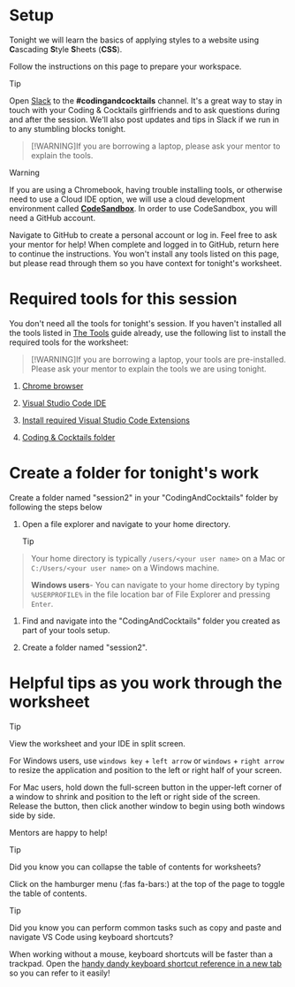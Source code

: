 # Setup
Tonight we will learn the basics of applying styles to a website using **C**ascading **S**tyle **S**heets (**CSS**). 

Follow the instructions on this page to prepare your workspace.

>[!TIP]
>Open [Slack](http://kcwit.slack.com/) to the **#codingandcocktails** channel. It's a great way to stay in touch with your Coding & Cocktails girlfriends and to ask questions during and after the session. We'll also post updates and tips in Slack if we run in to any stumbling blocks tonight.

>[!WARNING]If you are borrowing a laptop, please ask your mentor to explain the tools.

>[!WARNING]
>If you are using a Chromebook, having trouble installing tools, or otherwise need to use a Cloud IDE option, we will use a cloud development environment called [**CodeSandbox**](https://codesandbox.io). In order to use CodeSandbox, you will need a GitHub account. 
>
> Navigate to GitHub to create a personal account or log in. Feel free to ask your mentor for help! When complete and logged in to GitHub, return here to continue the instructions. You won't install any tools listed on this page, but please read through them so you have context for tonight's worksheet.

# Required tools for this session

You don't need all the tools for tonight's session. If you haven't installed all the tools listed in [The Tools](https://bit.ly/CnCTheTools) guide already, use the following list to install the required tools for the worksheet:

>[!WARNING]If you are borrowing a laptop, your tools are pre-installed. Please ask your mentor to explain the tools we are using tonight.

1. [Chrome browser](/tools/browser/ ':target=_blank')

1. [Visual Studio Code IDE](/tools/vscode/ ':target=_blank')

1. [Install required Visual Studio Code Extensions](/tools/vscode/?id=configure ':target=_blank')

1. [Coding & Cocktails folder](/tools/directory/ ':target=_blank')


# Create a folder for tonight's work

Create a folder named "session2" in your "CodingAndCocktails" folder by following the steps below

1. Open a file explorer and navigate to your home directory.
   >[!TIP]
>Your home directory is typically `/users/<your user name>` on a Mac or `C:/Users/<your user name>` on a Windows machine.
>
>**Windows users**- You can navigate to your home directory by typing `%USERPROFILE%` in the file location bar of File Explorer and pressing `Enter`. 

1. Find and navigate into the "CodingAndCocktails" folder you created as part of your tools setup.

1. Create a folder named "session2".

# Helpful tips as you work through the worksheet
>[!TIP]
>View the worksheet and your IDE in split screen. 
>
>For Windows users, use `windows key` + `left arrow` or `windows` + `right arrow` to resize the application and position to the left or right half of your screen.
>
>For Mac users, hold down the full-screen button in the upper-left corner of a window to shrink and position to the left or right side of the screen. Release the button, then click another window to begin using both windows side by side.
>
>Mentors are happy to help!

>[!TIP]
>Did you know you can collapse the table of contents for worksheets?
>
>Click on the hamburger menu (:fas fa-bars:) at the top of the page to toggle the table of contents.

>[!TIP]
>Did you know you can perform common tasks such as copy and paste and navigate VS Code using keyboard shortcuts? 
>
>When working without a mouse, keyboard shortcuts will be faster than a trackpad. Open the [handy dandy keyboard shortcut reference in a new tab](/css/references/ ':target=_blank') so you can refer to it easily!


